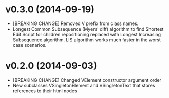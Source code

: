 # v0.3.0 (2014-09-19)

- [BREAKING CHANGE] Removed V prefix from class names.
- Longest Common Subsequence (Myers' diff) algorithm to find Shortest
  Edit Script for children repositioning replaced with Longest
  Increasing Subsequence algorithm. LIS algorithm works much faster in
  the worst case scenarios.

# v0.2.0 (2014-09-03)

- [BREAKING CHANGE] Changed VElement constructor argument order
- New subclasses VSingletonElement and VSingletonText that stores
  references to their html nodes